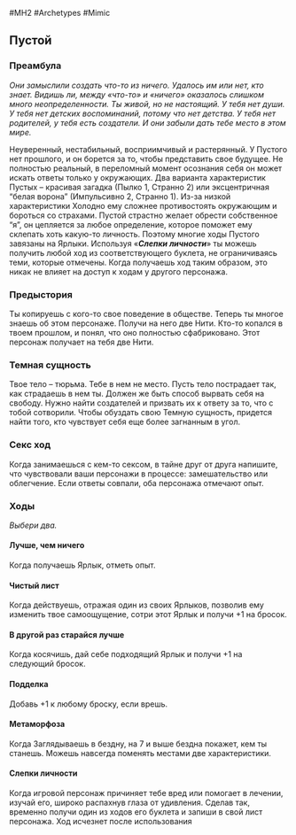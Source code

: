 #MH2 #Archetypes #Mimic 
## Пустой

### Преамбула

*Они замыслили создать что-то из ничего. Удалось им или нет, кто знает. Видишь ли, между «что-то» и «ничего» оказалось слишком много неопределенности. 
Ты живой, но не настоящий. У тебя нет души. У тебя нет детских воспоминаний, потому что нет детства. У тебя нет родителей, у тебя есть создатели. И они забыли дать тебе место в этом мире.*

Неуверенный, нестабильный, восприимчивый и растерянный. У Пустого нет прошлого, и он борется за то, чтобы представить свое будущее. Не полностью реальный, в переломный момент осознания себя он может искать ответы только у окружающих.
Два варианта характеристик Пустых – красивая загадка (Пылко 1, Странно 2) или эксцентричная “белая ворона” (Импульсивно 2, Странно 1). Из-за низкой характеристики Холодно ему сложнее противостоять окружающим и бороться со страхами.
Пустой страстно желает обрести собственное “я”, он цепляется за любое определение, которое поможет ему склепать хоть какую-то личность. Поэтому многие ходы Пустого завязаны на Ярлыки.
Используя «***Слепки личности***» ты можешь получить любой ход из соответствующего буклета, не ограничиваясь теми, которые отмечены. Когда получаешь ход таким образом, это никак не влияет на доступ к ходам у другого персонажа.

### Предыстория

Ты копируешь с кого-то свое поведение в обществе. Теперь ты многое знаешь об этом персонаже. Получи на него две Нити. 
Кто-то копался в твоем прошлом, и понял, что оно полностью сфабриковано. Этот персонаж получает на тебя две Нити.

### Темная сущность

Твое тело – тюрьма. Тебе в нем не место. Пусть тело пострадает так, как страдаешь в нем ты. Должен же быть способ вырвать себя на свободу. Нужно найти создателей и призвать их к ответу за то, что с тобой сотворили. Чтобы обуздать свою Темную сущность, придется найти того, кто чувствует себя еще более загнанным в угол.

### Секс ход

Когда занимаешься с кем-то сексом, в тайне друг от друга напишите, что чувствовали ваши персонажи в процессе: замешательство или облегчение. Если ответы совпали, оба персонажа отмечают опыт.

### Ходы
*Выбери два.*

#### Лучше, чем ничего
Когда получаешь Ярлык, отметь опыт. 

#### Чистый лист
Когда действуешь, отражая один из своих Ярлыков, позволив ему изменить твое самоощущение, сотри этот Ярлык и получи +1 на бросок.

#### В другой раз старайся лучше
Когда косячишь, дай себе подходящий Ярлык и получи +1 на следующий бросок. 

#### Подделка
Добавь +1 к любому броску, если врешь.

#### Метаморфоза 
Когда Заглядываешь в бездну, на 7 и выше бездна покажет, кем ты станешь. Можешь навсегда поменять местами две характеристики.

#### Слепки личности
Когда игровой персонаж причиняет тебе вред или помогает в лечении, изучай его, широко распахнув глаза от удивления. Сделав так, временно получи один из ходов его буклета и запиши в свой лист персонажа. Ход исчезнет после использования
